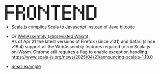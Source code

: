 


    ▗▄▄▄▖▗▄▄▖  ▗▄▖ ▗▖  ▗▖▗▄▄▄▖▗▄▄▄▖▗▖  ▗▖▗▄▄▄
    ▐▌   ▐▌ ▐▌▐▌ ▐▌▐▛▚▖▐▌  █  ▐▌   ▐▛▚▖▐▌▐▌  █
    ▐▛▀▀▘▐▛▀▚▖▐▌ ▐▌▐▌ ▝▜▌  █  ▐▛▀▀▘▐▌ ▝▜▌▐▌  █
    ▐▌   ▐▌ ▐▌▝▚▄▞▘▐▌  ▐▌  █  ▐▙▄▄▖▐▌  ▐▌▐▙▄▄▀




* [Scala.js](https://www.scala-js.org) compiles Scala to Javascript instead of Java bitcode

* Or [WebAssembly (abbreviated Wasm)](https://webassembly.org).  
  As of Apr 21 the latest versions of Firefox (since v131) and Safari (since v18.4) support all the WebAssembly
  features required to run Scala.js-on-Wasm. Chrome still requires a flag to enable exception handling.  
  https://www.scala-js.org/news/2025/04/21/announcing-scalajs-1.19.0

* [Small example](scala-js)
